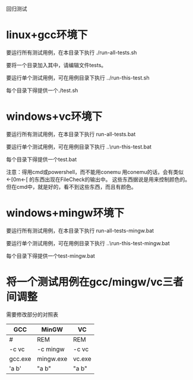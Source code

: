 回归测试

# linux+gcc环境下 
要运行所有测试用例，在本目录下执行
    ./run-all-tests.sh

要将一个目录加入其中，请编辑文件tests。

要运行单个测试用例，可在用例目录下执行
    ../run-this-test.sh

每个目录下得提供一个./test.sh

# windows+vc环境下

要运行所有测试用例，在本目录下执行
    run-all-tests.bat

要运行单个测试用例，可在用例目录下执行
    ..\run-this-test.bat

每个目录下得提供一个test.bat


注意：得用cmd或powershell，而不能用conemu
用conemu的话，会有类似
←[0m←[
的东西出现在FileCheck的输出中。
这些东西据说是用来控制颜色的。
但在cmd中，就是好的，看不到这些东西，而且有颜色。


# windows+mingw环境下
要运行所有测试用例，在本目录下执行
    run-all-tests-mingw.bat

要运行单个测试用例，可在用例目录下执行
    ..\run-this-test-mingw.bat

每个目录下得提供一个test-mingw.bat

# 将一个测试用例在gcc/mingw/vc三者间调整
需要修改部分的对照表

| GCC     | MinGW     | VC     |
| ---     | ---       | ---    |
| #       | REM       | REM    |
| -c vc   | -c mingw  | -c vc  |
| gcc.exe | mingw.exe | vc.exe |
| 'a b'   | "a b"     | "a b"  |




 



